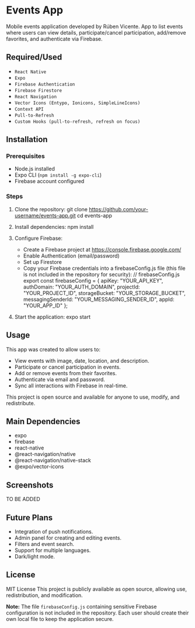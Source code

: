 # Events App

Mobile events application developed by Rúben Vicente.
App to list events where users can view details, participate/cancel participation, add/remove favorites, and authenticate via Firebase.

## Required/Used

- `React Native`
- `Expo`
- `Firebase Authentication`
- `Firebase Firestore`
- `React Navigation`
- `Vector Icons (Entypo, Ionicons, SimpleLineIcons)`
- `Context API`
- `Pull-to-Refresh`
- `Custom Hooks (pull-to-refresh, refresh on focus)`

## Installation

### Prerequisites

- Node.js installed
- Expo CLI (`npm install -g expo-cli`)
- Firebase account configured

### Steps

1. Clone the repository:
   git clone https://github.com/your-username/events-app.git
   cd events-app

2. Install dependencies:
   npm install

3. Configure Firebase:

   - Create a Firebase project at https://console.firebase.google.com/
   - Enable Authentication (email/password)
   - Set up Firestore
   - Copy your Firebase credentials into a firebaseConfig.js file (this file is not included in the repository for security):
     // firebaseConfig.js
     export const firebaseConfig = {
     apiKey: "YOUR_API_KEY",
     authDomain: "YOUR_AUTH_DOMAIN",
     projectId: "YOUR_PROJECT_ID",
     storageBucket: "YOUR_STORAGE_BUCKET",
     messagingSenderId: "YOUR_MESSAGING_SENDER_ID",
     appId: "YOUR_APP_ID"
     };

4. Start the application:
   expo start

## Usage

This app was created to allow users to:

- View events with image, date, location, and description.
- Participate or cancel participation in events.
- Add or remove events from their favorites.
- Authenticate via email and password.
- Sync all interactions with Firebase in real-time.

This project is open source and available for anyone to use, modify, and redistribute.

## Main Dependencies

- expo
- firebase
- react-native
- @react-navigation/native
- @react-navigation/native-stack
- @expo/vector-icons

## Screenshots

TO BE ADDED

## Future Plans

- Integration of push notifications.
- Admin panel for creating and editing events.
- Filters and event search.
- Support for multiple languages.
- Dark/light mode.

## License

MIT License
This project is publicly available as open source, allowing use, redistribution, and modification.

**Note:** The file `firebaseConfig.js` containing sensitive Firebase configuration is not included in the repository. Each user should create their own local file to keep the application secure.
